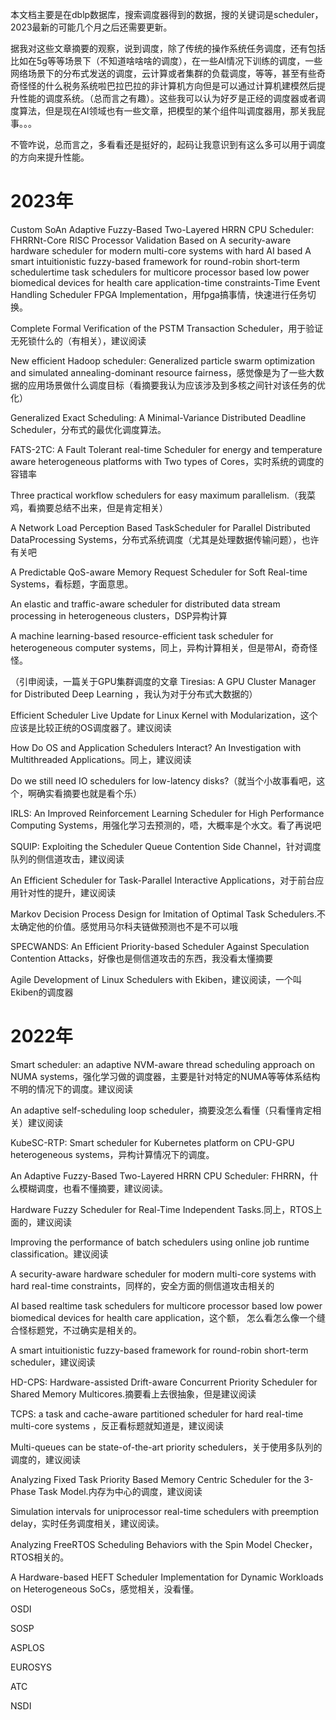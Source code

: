 本文档主要是在dblp数据库，搜索调度器得到的数据，搜的关键词是scheduler，2023最新的可能几个月之后还需要更新。

据我对这些文章摘要的观察，说到调度，除了传统的操作系统任务调度，还有包括比如在5g等等场景下（不知道啥啥啥的调度），在一些AI情况下训练的调度，一些网络场景下的分布式发送的调度，云计算或者集群的负载调度，等等，甚至有些奇奇怪怪的什么税务系统啦巴拉巴拉的非计算机方向但是可以通过计算机建模然后提升性能的调度系统。（总而言之有趣）。这些我可以认为好歹是正经的调度器或者调度算法，但是现在AI领域也有一些文章，把模型的某个组件叫调度器用，那关我屁事。。。

不管咋说，总而言之，多看看还是挺好的，起码让我意识到有这么多可以用于调度的方向来提升性能。

# 2023年

Custom SoAn Adaptive Fuzzy-Based Two-Layered HRRN CPU Scheduler: FHRRNt-Core RISC Processor Validation Based on A security-aware hardware scheduler for modern multi-core systems with hard AI based A smart intuitionistic fuzzy-based framework for round-robin short-term schedulertime task schedulers for multicore processor based low power biomedical devices for health care application-time constraints-Time Event Handling Scheduler FPGA Implementation，用fpga搞事情，快速进行任务切换。

Complete Formal Verification of the PSTM Transaction Scheduler，用于验证无死锁什么的（有相关），建议阅读

New efficient Hadoop scheduler: Generalized particle swarm optimization and simulated annealing-dominant resource fairness，感觉像是为了一些大数据的应用场景做什么调度目标（看摘要我认为应该涉及到多核之间针对该任务的优化）

Generalized Exact Scheduling: A Minimal-Variance Distributed Deadline Scheduler，分布式的最优化调度算法。

FATS-2TC: A Fault Tolerant real-time Scheduler for energy and temperature aware heterogeneous platforms with Two types of Cores，实时系统的调度的容错率

Three practical workflow schedulers for easy maximum parallelism.（我菜鸡，看摘要总结不出来，但是肯定相关）

A Network Load Perception Based TaskScheduler for Parallel Distributed DataProcessing Systems，分布式系统调度（尤其是处理数据传输问题），也许有关吧

A Predictable QoS-aware Memory Request Scheduler for Soft Real-time Systems，看标题，字面意思。

An elastic and traffic-aware scheduler for distributed data stream processing in heterogeneous clusters，DSP异构计算

A machine learning-based resource-efficient task scheduler for heterogeneous computer systems，同上，异构计算相关，但是带AI，奇奇怪怪。

（引申阅读，一篇关于GPU集群调度的文章 Tiresias: A GPU Cluster Manager for Distributed Deep Learning ，我认为对于分布式大数据的）

Efficient Scheduler Live Update for Linux Kernel with Modularization，这个应该是比较正统的OS调度器了。建议阅读

How Do OS and Application Schedulers Interact? An Investigation with Multithreaded Applications。同上，建议阅读

Do we still need IO schedulers for low-latency disks?（就当个小故事看吧，这个，啊确实看摘要也就是看个乐）

IRLS: An Improved Reinforcement Learning Scheduler for High Performance Computing Systems，用强化学习去预测的，唔，大概率是个水文。看了再说吧

SQUIP: Exploiting the Scheduler Queue Contention Side Channel，针对调度队列的侧信道攻击，建议阅读

An Efficient Scheduler for Task-Parallel Interactive Applications，对于前台应用针对性的提升，建议阅读

Markov Decision Process Design for Imitation of Optimal Task Schedulers.不太确定他的价值。感觉用马尔科夫链做预测也不是不可以哦

SPECWANDS: An Efficient Priority-based Scheduler Against Speculation Contention Attacks，好像也是侧信道攻击的东西，我没看太懂摘要

Agile Development of Linux Schedulers with Ekiben，建议阅读，一个叫Ekiben的调度器



# 2022年

Smart scheduler: an adaptive NVM-aware thread scheduling approach on NUMA systems，强化学习做的调度器，主要是针对特定的NUMA等等体系结构不明的情况下的调度。建议阅读

An adaptive self-scheduling loop scheduler，摘要没怎么看懂（只看懂肯定相关）建议阅读

KubeSC-RTP: Smart scheduler for Kubernetes platform on CPU-GPU heterogeneous systems，异构计算情况下的调度。

An Adaptive Fuzzy-Based Two-Layered HRRN CPU Scheduler: FHRRN，什么模糊调度，也看不懂摘要，建议阅读。

Hardware Fuzzy Scheduler for Real-Time Independent Tasks.同上，RTOS上面的，建议阅读

Improving the performance of batch schedulers using online job runtime classification。建议阅读

A security-aware hardware scheduler for modern multi-core systems with hard real-time constraints，同样的，安全方面的侧信道攻击相关的

AI based realtime task schedulers for multicore processor based low power biomedical devices for health care application，这个额， 怎么看怎么像一个缝合怪标题党，不过确实是相关的。

A smart intuitionistic fuzzy-based framework for round-robin short-term scheduler，建议阅读

HD-CPS: Hardware-assisted Drift-aware Concurrent Priority Scheduler for Shared Memory Multicores.摘要看上去很抽象，但是建议阅读

TCPS: a task and cache-aware partitioned scheduler for hard real-time multi-core systems ，反正看标题就知道是，建议阅读

Multi-queues can be state-of-the-art priority schedulers，关于使用多队列的调度的，建议阅读

Analyzing Fixed Task Priority Based Memory Centric Scheduler for the 3-Phase Task Model.内存为中心的调度，建议阅读

Simulation intervals for uniprocessor real-time schedulers with preemption delay，实时任务调度相关，建议阅读。

Analyzing FreeRTOS Scheduling Behaviors with the Spin Model Checker，RTOS相关的。

A Hardware-based HEFT Scheduler Implementation for Dynamic Workloads on Heterogeneous SoCs，感觉相关，没看懂。





OSDI

SOSP

ASPLOS

EUROSYS

ATC

NSDI





# 
